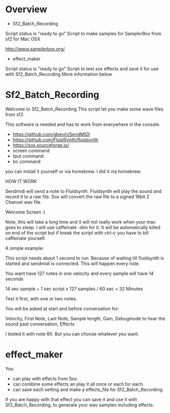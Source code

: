 # Overview
- Sf2_Batch_Recording

Script status is "ready to go"
Script to make samples for SamplerBox from sf2 for Mac OSX

http://www.samplerbox.org/

- effect_maker

Script status is "ready to go"
Script to test sox effects and save it for use with Sf2_Batch_Recording
More information below

# Sf2_Batch_Recording 
Welcome to Sf2_Batch_Recording 
This script let you make some wave files from sf2.

This software is needed and has to work from everywhere in the console.

- https://github.com/gbevin/SendMIDI
- https://github.com/FluidSynth/fluidsynth
- https://sox.sourceforge.io/
- screen command
- tput command
- bc command

you can install it yourself or via homebrew. I did it via homebrew.

HOW IT WORK

Sendmidi will send a note to Fluidsynth. Fluidsynth will play the sound and record it to a 
raw file. Sox will convert the raw file to a signed 16bit 2 Channel wav file.



Welcome Screen :)

Note, this will take a long time and it will not really work when your mac goes to sleep.
I will use caffeinate -dim for it. It will be automatically killed on end of the script 
but if break the script with ctrl-c you have to kill caffeinate yourself.


A simple example:
 
This script needs about 1 second to run. Because of waiting till fluidsynth is started
and sendmidi is connected. This will happen every note.

You want have 127 notes in one velocity and every sample will have 14 seconds

14 sec sample + 1 sec script x 127 samples / 60 sec = 32 Minutes

Test it first, with one or two notes.

You will be asked at start and before conversation for:

Velocity,
First Note,
Last Note,
Sample length, 
Gain,
Debugmode to hear the sound past conversation,
Effects

I tested it with note 60. But you can choose whatever you want.

# effect_maker

You 
- can play with effects from Sox.
- can combine some effects an play it all once or each for each.
- can save each setting and make a effects_file for Sf2_Batch_Recording.

If you are happy with that effect you can save it and use it with Sf2_Batch_Recording, to generate your wav samples including effects.

